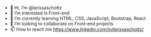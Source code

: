 - 👋 Hi, I’m @larissaschottz
- 👀 I’m interested in Front-end 
- 🌱 I’m currently learning HTML, CSS, JavaScript, Bootstrap, React
- 💞️ I’m looking to collaborate on Front-end projects
- 📫 How to reach me https://www.linkedin.com/in/larissaschottz/

<!---
larissaschottz/larissaschottz is a ✨ special ✨ repository because its `README.md` (this file) appears on your GitHub profile.
You can click the Preview link to take a look at your changes.
--->
